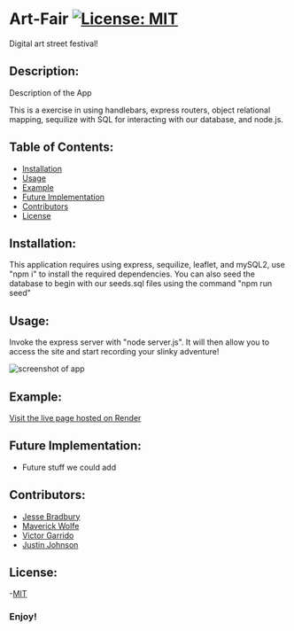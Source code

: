 # Art-Fair  [![License: MIT](https://img.shields.io/badge/License-MIT-yellow.svg)](https://opensource.org/licenses/MIT)

Digital art street festival!



## Description:
Description of the App

This is a exercise in using handlebars, express routers, object relational mapping, sequilize with SQL for interacting with our database, and node.js.  

## Table of Contents:
  - [Installation](#installation)
  - [Usage](#usage)
  - [Example](#example)
  - [Future Implementation](#future_implementation)
  - [Contributors](#contributors)
  - [License](#license)


## Installation:
This application requires using express, sequilize, leaflet, and mySQL2, use "npm i" to install the required dependencies. You can also seed the database to begin with our seeds.sql files using the command "npm run seed" 

## Usage:
Invoke the express server with "node server.js". It will then allow you to access the site and start recording your slinky adventure!

![screenshot of app](assets/screenshots/ss1.png)

## Example:
[Visit the live page hosted on Render](https://example.com)

## Future Implementation:
- Future stuff we could add

## Contributors:
- [Jesse Bradbury](https://github.com/jessebradbury)
- [Maverick Wolfe](https://github.com/sourylime) 
- [Victor Garrido](https://github.com/Rojas259)
- [Justin Johnson](https://github.com/morni33)

## License:
-[MIT](https://opensource.org/license/mit/) 

### Enjoy!

